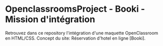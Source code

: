 # OpenclassroomsProject - Booki - Mission d'intégration
Retrouvez dans ce repository l'intégration d'une maquette OpenClassroom en HTML/CSS. Concept du site: Réservation d'hotel en ligne [Booki].
